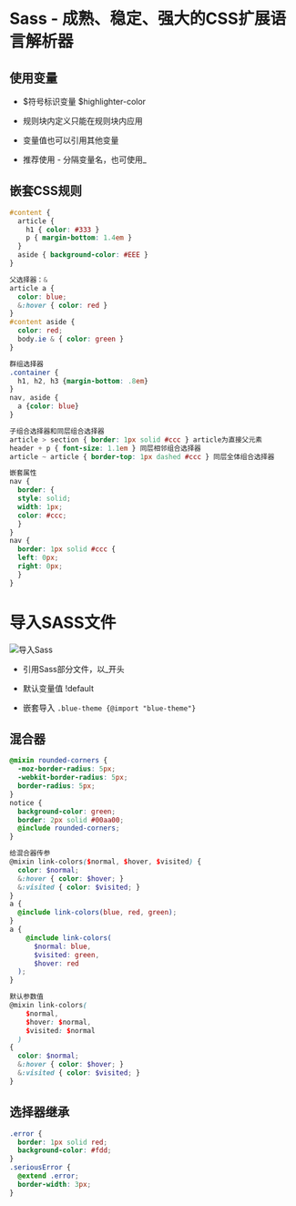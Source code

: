 # Sass - 成熟、稳定、强大的CSS扩展语言解析器

## 使用变量

- $符号标识变量 $highlighter-color

- 规则块内定义只能在规则块内应用
- 变量值也可以引用其他变量

- 推荐使用 - 分隔变量名，也可使用_

## 嵌套CSS规则

```scss
#content {
  article {
    h1 { color: #333 }
    p { margin-bottom: 1.4em }
  }
  aside { background-color: #EEE }
}

父选择器：&
article a {
  color: blue;
  &:hover { color: red }
}
#content aside {
  color: red;
  body.ie & { color: green }
}

群组选择器
.container {
  h1, h2, h3 {margin-bottom: .8em}
}
nav, aside {
  a {color: blue}
}

子组合选择器和同层组合选择器
article > section { border: 1px solid #ccc } article为直接父元素
header + p { font-size: 1.1em } 同层相邻组合选择器
article ~ article { border-top: 1px dashed #ccc } 同层全体组合选择器

嵌套属性
nav {
  border: {
  style: solid;
  width: 1px;
  color: #ccc;
  }
}
nav {
  border: 1px solid #ccc {
  left: 0px;
  right: 0px;
  }
}
```



# 导入SASS文件

![导入Sass](C:\Users\xuxingyu\Desktop\cloudStudy\css\导入Sass.png)

- 引用Sass部分文件，以_开头

- 默认变量值 !default
- 嵌套导入 `.blue-theme {@import "blue-theme"}`

## 混合器

```scss
@mixin rounded-corners {
  -moz-border-radius: 5px;
  -webkit-border-radius: 5px;
  border-radius: 5px;
}
notice {
  background-color: green;
  border: 2px solid #00aa00;
  @include rounded-corners;
}

给混合器传参
@mixin link-colors($normal, $hover, $visited) {
  color: $normal;
  &:hover { color: $hover; }
  &:visited { color: $visited; }
}
a {
  @include link-colors(blue, red, green);
}
a {
    @include link-colors(
      $normal: blue,
      $visited: green,
      $hover: red
  );
}

默认参数值
@mixin link-colors(
    $normal,
    $hover: $normal,
    $visited: $normal
  )
{
  color: $normal;
  &:hover { color: $hover; }
  &:visited { color: $visited; }
}
```



## 选择器继承

```scss
.error {
  border: 1px solid red;
  background-color: #fdd;
}
.seriousError {
  @extend .error;
  border-width: 3px;
}
```

